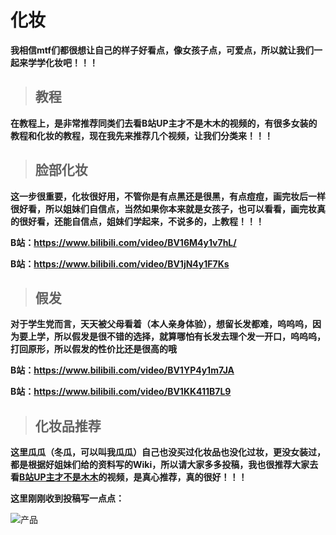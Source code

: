 # **化妆**

**我相信mtf们都很想让自己的样子好看点，像女孩子点，可爱点，所以就让我们一起来学学化妆吧！！！**

> ## **教程**

**在教程上，是非常推荐同类们去看B站UP主才不是木木的视频的，有很多女装的教程和化妆的教程，现在我先来推荐几个视频，让我们分类来！！！**

> ## **脸部化妆**

**这一步很重要，化妆很好用，不管你是有点黑还是很黑，有点痘痘，画完妆后一样很好看，所以姐妹们自信点，当然如果你本来就是女孩子，也可以看看，画完妆真的很好看，还能自信点，姐妹们学起来，不说多的，上教程！！！**

**B站：https://www.bilibili.com/video/BV16M4y1v7hL/**

**B站：https://www.bilibili.com/video/BV1jN4y1F7Ks**

> ## **假发**

**对于学生党而言，天天被父母看着（本人亲身体验），想留长发都难，呜呜呜，因为要上学，所以假发是很不错的选择，就算哪怕有长发去理个发一开口，呜呜呜，打回原形，所以假发的性价比还是很高的哦**

**B站：https://www.bilibili.com/video/BV1YP4y1m7JA**

**B站：https://www.bilibili.com/video/BV1KK411B7L9**

> ## **化妆品推荐**

**这里瓜瓜（冬瓜，可以叫我瓜瓜）自己也没买过化妆品也没化过妆，更没女装过，都是根据好姐妹们给的资料写的Wiki，所以请大家多多投稿，我也很推荐大家去看[B站UP主才不是木木](https://space.bilibili.com/6415681)的视频，是真心推荐，真的很好！！！**

**这里刚刚收到投稿写一点点：**

![产品](https://pic.imgdb.cn/item/6609391c9f345e8d0346f6b2.png)